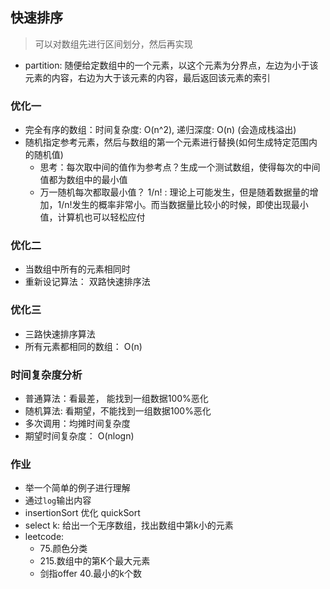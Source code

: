 ## 快速排序

> 可以对数组先进行区间划分，然后再实现

* partition: 随便给定数组中的一个元素，以这个元素为分界点，左边为小于该元素的内容，右边为大于该元素的内容，最后返回该元素的索引

### 优化一

* 完全有序的数组：时间复杂度: O(n^2), 递归深度: O(n) (会造成栈溢出)
* 随机指定参考元素，然后与数组的第一个元素进行替换(如何生成特定范围内的随机值)
  * 思考：每次取中间的值作为参考点？生成一个测试数组，使得每次的中间值都为数组中的最小值
  * 万一随机每次都取最小值？ 1/n! : 理论上可能发生，但是随着数据量的增加，1/n!发生的概率非常小。而当数据量比较小的时候，即使出现最小值，计算机也可以轻松应付

### 优化二

* 当数组中所有的元素相同时
* 重新设记算法： 双路快速排序法

### 优化三

* 三路快速排序算法
* 所有元素都相同的数组： O(n)

### 时间复杂度分析

* 普通算法：看最差， 能找到一组数据100%恶化
* 随机算法: 看期望，不能找到一组数据100%恶化
* 多次调用：均摊时间复杂度
* 期望时间复杂度： O(nlogn)

### 作业

* 举一个简单的例子进行理解
* 通过`log`输出内容
* insertionSort 优化 quickSort
* select k: 给出一个无序数组，找出数组中第k小的元素
* leetcode:
  * 75.颜色分类
  * 215.数组中的第K个最大元素
  * 剑指offer 40.最小的k个数
